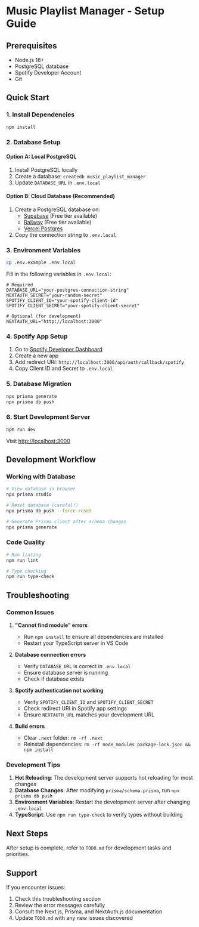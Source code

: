 # Music Playlist Manager - Setup Guide

## Prerequisites
- Node.js 18+ 
- PostgreSQL database
- Spotify Developer Account
- Git

## Quick Start

### 1. Install Dependencies
```bash
npm install
```

### 2. Database Setup

#### Option A: Local PostgreSQL
1. Install PostgreSQL locally
2. Create a database: `createdb music_playlist_manager`
3. Update `DATABASE_URL` in `.env.local`

#### Option B: Cloud Database (Recommended)
1. Create a PostgreSQL database on:
   - [Supabase](https://supabase.com) (Free tier available)
   - [Railway](https://railway.app) (Free tier available)
   - [Vercel Postgres](https://vercel.com/storage/postgres)
2. Copy the connection string to `.env.local`

### 3. Environment Variables
```bash
cp .env.example .env.local
```

Fill in the following variables in `.env.local`:
```env
# Required
DATABASE_URL="your-postgres-connection-string"
NEXTAUTH_SECRET="your-random-secret"
SPOTIFY_CLIENT_ID="your-spotify-client-id"
SPOTIFY_CLIENT_SECRET="your-spotify-client-secret"

# Optional (for development)
NEXTAUTH_URL="http://localhost:3000"
```

### 4. Spotify App Setup
1. Go to [Spotify Developer Dashboard](https://developer.spotify.com/dashboard)
2. Create a new app
3. Add redirect URI: `http://localhost:3000/api/auth/callback/spotify`
4. Copy Client ID and Secret to `.env.local`

### 5. Database Migration
```bash
npx prisma generate
npx prisma db push
```

### 6. Start Development Server
```bash
npm run dev
```

Visit [http://localhost:3000](http://localhost:3000)

## Development Workflow

### Working with Database
```bash
# View database in browser
npx prisma studio

# Reset database (careful!)
npx prisma db push --force-reset

# Generate Prisma client after schema changes
npx prisma generate
```

### Code Quality
```bash
# Run linting
npm run lint

# Type checking
npm run type-check
```

## Troubleshooting

### Common Issues

1. **"Cannot find module" errors**
   - Run `npm install` to ensure all dependencies are installed
   - Restart your TypeScript server in VS Code

2. **Database connection errors**
   - Verify `DATABASE_URL` is correct in `.env.local`
   - Ensure database server is running
   - Check if database exists

3. **Spotify authentication not working**
   - Verify `SPOTIFY_CLIENT_ID` and `SPOTIFY_CLIENT_SECRET`
   - Check redirect URI in Spotify app settings
   - Ensure `NEXTAUTH_URL` matches your development URL

4. **Build errors**
   - Clear `.next` folder: `rm -rf .next`
   - Reinstall dependencies: `rm -rf node_modules package-lock.json && npm install`

### Development Tips

1. **Hot Reloading**: The development server supports hot reloading for most changes
2. **Database Changes**: After modifying `prisma/schema.prisma`, run `npx prisma db push`
3. **Environment Variables**: Restart the development server after changing `.env.local`
4. **TypeScript**: Use `npm run type-check` to verify types without building

## Next Steps

After setup is complete, refer to `TODO.md` for development tasks and priorities.

## Support

If you encounter issues:
1. Check this troubleshooting section
2. Review the error messages carefully
3. Consult the Next.js, Prisma, and NextAuth.js documentation
4. Update `TODO.md` with any new issues discovered
